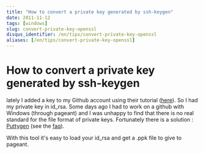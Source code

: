 ```yaml
---
title: "How to convert a private key generated by ssh-keygen"
date: 2011-11-12
tags: [windows]
slug: convert-private-key-openssl
disqus_identifier: /en/tips/convert-private-key-openssl
aliases: [/en/tips/convert-private-key-openssl]
---
```

# How to convert a private key generated by ssh-keygen

lately I added a key to my Github account using their tutorial ([here](http://help.github.com/linux-set-up-git/)). So I had my private key in id_rsa. Some days ago I had to work on a github with Windows (through pageant) and I was unhappy to find that there is no real standard for the file format of private keys. Fortunately there is a solution : [Puttygen](http://www.chiark.greenend.org.uk/~sgtatham/putty/download.html) (see the [faq](http://www.chiark.greenend.org.uk/~sgtatham/putty/faq.html#faq-ssh2-keyfmt)).

With this tool it's easy to load your id_rsa and get a .ppk file to give to pageant.


